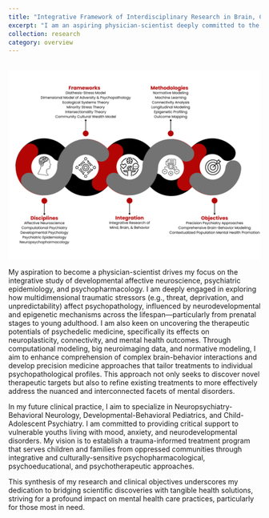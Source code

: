 ```yaml
---
title: "Integrative Framework of Interdisciplinary Research in Brain, Cognitive, & Social Sciences"
excerpt: "I am an aspiring physician-scientist deeply committed to the integrative study of developmental affective neuroscience, psychiatric epidemiology, and psychopharmacology. I explore the impact of multidimensional traumatic stressors on psychopathology, utilizing advanced methodologies like multilevel and normative modeling to develop precision medicine approaches. These efforts aim to refine treatments tailored to individual needs, particularly in behavioral neurology-neuropsychiatry, developmental-behavioral pediatrics, and child-adolescent psychiatry. I envision establishing a trauma-informed treatment program to support vulnerable youths, integrating scientific discoveries with clinical solutions to enhance mental health care for oppressed communities.<br/><img src='/images/Model Diagram.svg'>"
collection: research
category: overview
---
```

<br/><img src='/images/Model Diagram.svg'>

My aspiration to become a physician-scientist drives my focus on the integrative study of developmental affective neuroscience, psychiatric epidemiology, and psychopharmacology. I am deeply engaged in exploring how multidimensional traumatic stressors (e.g., threat, deprivation, and unpredictability) affect psychopathology, influenced by neurodevelopmental and epigenetic mechanisms across the lifespan—particularly from prenatal stages to young adulthood. I am also keen on uncovering the therapeutic potentials of psychedelic medicine, specifically its effects on neuroplasticity, connectivity, and mental health outcomes. Through computational modeling, big neuroimaging data, and normative modeling, I aim to enhance comprehension of complex brain-behavior interactions and develop precision medicine approaches that tailor treatments to individual psychopathological profiles. This approach not only seeks to discover novel therapeutic targets but also to refine existing treatments to more effectively address the nuanced and interconnected facets of mental disorders.

In my future clinical practice, I aim to specialize in Neuropsychiatry-Behavioral Neurology, Developmental-Behavioral Pediatrics, and Child-Adolescent Psychiatry. I am committed to providing critical support to vulnerable youths living with mood, anxiety, and neurodevelopmental disorders. My vision is to establish a trauma-informed treatment program that serves children and families from oppressed communities through integrative and culturally-sensitive psychopharmacological, psychoeducational, and psychotherapeutic approaches.

This synthesis of my research and clinical objectives underscores my dedication to bridging scientific discoveries with tangible health solutions, striving for a profound impact on mental health care practices, particularly for those most in need.
